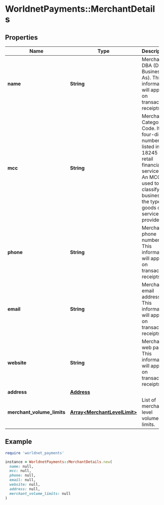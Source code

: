 # WorldnetPayments::MerchantDetails

## Properties

| Name | Type | Description | Notes |
| ---- | ---- | ----------- | ----- |
| **name** | **String** | Merchant&#39;s DBA (Doing Business As). This information will appear on transaction receipts. |  |
| **mcc** | **String** | Merchant Category Code. It is a four-digit number listed in ISO 18245 for retail financial services. An MCC is used to classify a business by the types of goods or services it provides. |  |
| **phone** | **String** | Merchant&#39;s phone number. This information will appear on transaction receipts. |  |
| **email** | **String** | Merchant&#39;s email address. This information will appear on transaction receipts. |  |
| **website** | **String** | Merchant&#39;s web page. This information will appear on transaction receipts. | [optional] |
| **address** | [**Address**](Address.md) |  | [optional] |
| **merchant_volume_limits** | [**Array&lt;MerchantLevelLimit&gt;**](MerchantLevelLimit.md) | List of merchant-level volume limits. | [optional] |

## Example

```ruby
require 'worldnet_payments'

instance = WorldnetPayments::MerchantDetails.new(
  name: null,
  mcc: null,
  phone: null,
  email: null,
  website: null,
  address: null,
  merchant_volume_limits: null
)
```

